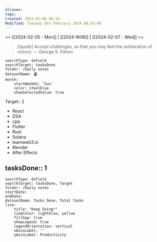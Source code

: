 ```yaml
---
aliases: 
tags: 
Created: 2024-02-06 08:54
Modified: Tuesday 6th February 2024 08:54:40
---
```

<< [[2024-02-05 - Mon]] | [[2024-W06]] | [[2024-02-07 - Wed]] >>


> [!quote] Accept challenges, so that you may feel the exhilaration of victory.
> — George S. Patton


```tracker
searchType: dvField
searchTarget: tasksDone
folder: /Daily notes 
datasetName: 🏖️
month:
	startWeekOn: 'Sun'
	color: steelblue
	showSelectedValue: true 
```


Target:: 2
- React
- DSA
- cpp
- Flutter
- Rust
- Solana
- learnweb3.io
- Blender
- After Effects

tasksDone:: 1
- 


```tracker
searchType: dvField
searchTarget: tasksDone, Target
folder: /Daily notes 
startDate:
endDate:
datasetName: Tasks Done, Total Tasks
line:
    title: "Keep Going!"
    lineColor: lightblue, yellow
    fillGap: true
    showLegend: true
    legendOrientation: vertical
    xAxisLabel: ''
    yAxisLabel: Productivity
```


